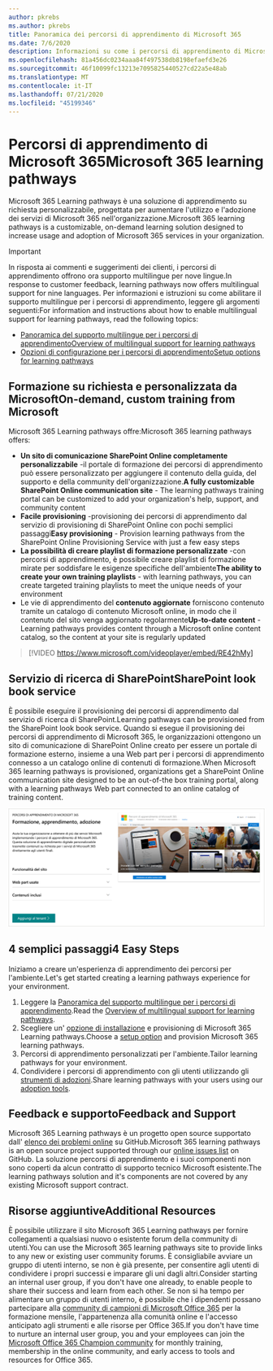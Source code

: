 ```yaml
---
author: pkrebs
ms.author: pkrebs
title: Panoramica dei percorsi di apprendimento di Microsoft 365
ms.date: 7/6/2020
description: Informazioni su come i percorsi di apprendimento di Microsoft 365 possono accelerare l'utilizzo e l'adozione dei servizi di Microsoft 365 nell'organizzazione. I percorsi di apprendimento includono una Web part di SharePoint Online personalizzata e un sito di formazione per la comunicazione di SharePoint Online moderno che può essere facilmente eseguito per il provisioning del tenant Microsoft 365.
ms.openlocfilehash: 81a456dc0234aaa84f497538db8198efaefd3e26
ms.sourcegitcommit: 46f10099fc13213e7095825440527cd22a5e48ab
ms.translationtype: MT
ms.contentlocale: it-IT
ms.lasthandoff: 07/21/2020
ms.locfileid: "45199346"
---
```

# <a name="microsoft-365-learning-pathways"></a><span data-ttu-id="7acb6-104">Percorsi di apprendimento di Microsoft 365</span><span class="sxs-lookup"><span data-stu-id="7acb6-104">Microsoft 365 learning pathways</span></span> 
<span data-ttu-id="7acb6-105">Microsoft 365 Learning pathways è una soluzione di apprendimento su richiesta personalizzabile, progettata per aumentare l'utilizzo e l'adozione dei servizi di Microsoft 365 nell'organizzazione.</span><span class="sxs-lookup"><span data-stu-id="7acb6-105">Microsoft 365 learning pathways is a customizable, on-demand learning solution designed to increase usage and adoption of Microsoft 365 services in your organization.</span></span>    

> [!IMPORTANT]
> <span data-ttu-id="7acb6-106">In risposta ai commenti e suggerimenti dei clienti, i percorsi di apprendimento offrono ora supporto multilingue per nove lingue.</span><span class="sxs-lookup"><span data-stu-id="7acb6-106">In response to customer feedback, learning pathways now offers multilingual support for nine languages.</span></span> <span data-ttu-id="7acb6-107">Per informazioni e istruzioni su come abilitare il supporto multilingue per i percorsi di apprendimento, leggere gli argomenti seguenti:</span><span class="sxs-lookup"><span data-stu-id="7acb6-107">For information and instructions about how to enable multilingual support for learning pathways, read the following topics:</span></span> 
>- [<span data-ttu-id="7acb6-108">Panoramica del supporto multilingue per i percorsi di apprendimento</span><span class="sxs-lookup"><span data-stu-id="7acb6-108">Overview of multilingual support for learning pathways</span></span>](custom_overview_ml.md) 
>- [<span data-ttu-id="7acb6-109">Opzioni di configurazione per i percorsi di apprendimento</span><span class="sxs-lookup"><span data-stu-id="7acb6-109">Setup options for learning pathways</span></span>](custom_setupoptions.md)  

## <a name="on-demand-custom-training-from-microsoft"></a><span data-ttu-id="7acb6-110">Formazione su richiesta e personalizzata da Microsoft</span><span class="sxs-lookup"><span data-stu-id="7acb6-110">On-demand, custom training from Microsoft</span></span>

<span data-ttu-id="7acb6-111">Microsoft 365 Learning pathways offre:</span><span class="sxs-lookup"><span data-stu-id="7acb6-111">Microsoft 365 learning pathways offers:</span></span>

- <span data-ttu-id="7acb6-112">**Un sito di comunicazione SharePoint Online completamente personalizzabile** -il portale di formazione dei percorsi di apprendimento può essere personalizzato per aggiungere il contenuto della guida, del supporto e della community dell'organizzazione.</span><span class="sxs-lookup"><span data-stu-id="7acb6-112">**A fully customizable SharePoint Online communication site** - The learning pathways training portal can be customized to add your organization's help, support, and community content</span></span>
- <span data-ttu-id="7acb6-113">**Facile provisioning** -provisioning dei percorsi di apprendimento dal servizio di provisioning di SharePoint Online con pochi semplici passaggi</span><span class="sxs-lookup"><span data-stu-id="7acb6-113">**Easy provisioning** - Provision learning pathways from the SharePoint Online Provisioning Service with just a few easy steps</span></span>
- <span data-ttu-id="7acb6-114">**La possibilità di creare playlist di formazione personalizzate** -con percorsi di apprendimento, è possibile creare playlist di formazione mirate per soddisfare le esigenze specifiche dell'ambiente</span><span class="sxs-lookup"><span data-stu-id="7acb6-114">**The ability to create your own training playlists** - with learning pathways, you can create targeted training playlists to meet the unique needs of your environment</span></span>
- <span data-ttu-id="7acb6-115">Le vie di apprendimento del **contenuto aggiornate** forniscono contenuto tramite un catalogo di contenuto Microsoft online, in modo che il contenuto del sito venga aggiornato regolarmente</span><span class="sxs-lookup"><span data-stu-id="7acb6-115">**Up-to-date content** - Learning pathways provides content through a Microsoft online content catalog, so the content at your site is regularly updated</span></span>

> [!VIDEO https://www.microsoft.com/videoplayer/embed/RE42hMy]

## <a name="sharepoint-look-book-service"></a><span data-ttu-id="7acb6-116">Servizio di ricerca di SharePoint</span><span class="sxs-lookup"><span data-stu-id="7acb6-116">SharePoint look book service</span></span>
<span data-ttu-id="7acb6-117">È possibile eseguire il provisioning dei percorsi di apprendimento dal servizio di ricerca di SharePoint.</span><span class="sxs-lookup"><span data-stu-id="7acb6-117">Learning pathways can be provisioned from the SharePoint look book service.</span></span> <span data-ttu-id="7acb6-118">Quando si esegue il provisioning dei percorsi di apprendimento di Microsoft 365, le organizzazioni ottengono un sito di comunicazione di SharePoint Online creato per essere un portale di formazione esterno, insieme a una Web part per i percorsi di apprendimento connesso a un catalogo online di contenuti di formazione.</span><span class="sxs-lookup"><span data-stu-id="7acb6-118">When Microsoft 365 learning pathways is provisioned, organizations get a SharePoint Online communication site designed to be an out-of-the box training portal, along with a learning pathways Web part connected to an online catalog of training content.</span></span> 

![cg-provision.png](media/cg-provision.png)

## <a name="4-easy-steps"></a><span data-ttu-id="7acb6-120">4 semplici passaggi</span><span class="sxs-lookup"><span data-stu-id="7acb6-120">4 Easy Steps</span></span>
<span data-ttu-id="7acb6-121">Iniziamo a creare un'esperienza di apprendimento dei percorsi per l'ambiente.</span><span class="sxs-lookup"><span data-stu-id="7acb6-121">Let's get started creating a learning pathways experience for your environment.</span></span>
1. <span data-ttu-id="7acb6-122">Leggere la [Panoramica del supporto multilingue per i percorsi di apprendimento](custom_overview_ml.md).</span><span class="sxs-lookup"><span data-stu-id="7acb6-122">Read the [Overview of multilingual support for learning pathways](custom_overview_ml.md).</span></span> 
2. <span data-ttu-id="7acb6-123">Scegliere un' [opzione di installazione](custom_setupoptions.md) e provisioning di Microsoft 365 Learning pathways.</span><span class="sxs-lookup"><span data-stu-id="7acb6-123">Choose a [setup option](custom_setupoptions.md) and provision Microsoft 365 learning pathways.</span></span>  
3. <span data-ttu-id="7acb6-124">Percorsi di apprendimento personalizzati per l'ambiente.</span><span class="sxs-lookup"><span data-stu-id="7acb6-124">Tailor learning pathways for your environment.</span></span>
4. <span data-ttu-id="7acb6-125">Condividere i percorsi di apprendimento con gli utenti utilizzando gli [strumenti di adozioni](driveadoption.md).</span><span class="sxs-lookup"><span data-stu-id="7acb6-125">Share learning pathways with your users using our [adoption tools](driveadoption.md).</span></span>

## <a name="feedback-and-support"></a><span data-ttu-id="7acb6-126">Feedback e supporto</span><span class="sxs-lookup"><span data-stu-id="7acb6-126">Feedback and Support</span></span>

<span data-ttu-id="7acb6-127">Microsoft 365 Learning pathways è un progetto open source supportato dall' [elenco dei problemi online](https://aka.ms/CustomLearningHelp) su GitHub.</span><span class="sxs-lookup"><span data-stu-id="7acb6-127">Microsoft 365 learning pathways is an open source project supported through our [online issues list](https://aka.ms/CustomLearningHelp) on GitHub.</span></span> <span data-ttu-id="7acb6-128">La soluzione percorsi di apprendimento e i suoi componenti non sono coperti da alcun contratto di supporto tecnico Microsoft esistente.</span><span class="sxs-lookup"><span data-stu-id="7acb6-128">The learning pathways solution and it's components are not covered by any existing Microsoft support contract.</span></span>  

## <a name="additional-resources"></a><span data-ttu-id="7acb6-129">Risorse aggiuntive</span><span class="sxs-lookup"><span data-stu-id="7acb6-129">Additional Resources</span></span>
<span data-ttu-id="7acb6-130">È possibile utilizzare il sito Microsoft 365 Learning pathways per fornire collegamenti a qualsiasi nuovo o esistente forum della community di utenti.</span><span class="sxs-lookup"><span data-stu-id="7acb6-130">You can use the Microsoft 365 learning pathways site to provide links to any new or existing user community forums.</span></span> <span data-ttu-id="7acb6-131">È consigliabile avviare un gruppo di utenti interno, se non è già presente, per consentire agli utenti di condividere i propri successi e imparare gli uni dagli altri.</span><span class="sxs-lookup"><span data-stu-id="7acb6-131">Consider starting an internal user group, if you don't have one already, to enable people to share their success and learn from each other.</span></span>  <span data-ttu-id="7acb6-132">Se non si ha tempo per alimentare un gruppo di utenti interno, è possibile che i dipendenti possano partecipare alla [community di campioni di Microsoft Office 365](https://aka.ms/O365Champions) per la formazione mensile, l'appartenenza alla comunità online e l'accesso anticipato agli strumenti e alle risorse per Office 365.</span><span class="sxs-lookup"><span data-stu-id="7acb6-132">If you don't have time to nurture an internal user group, you and your employees can join the [Microsoft Office 365 Champion community](https://aka.ms/O365Champions) for monthly training, membership in the online community, and early access to tools and resources for Office 365.</span></span>